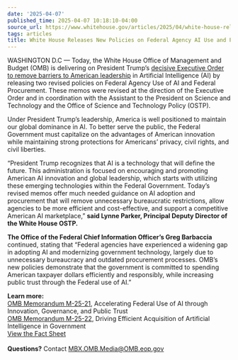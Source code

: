 ```yaml
---
date: '2025-04-07'
published_time: 2025-04-07 10:18:10-04:00
source_url: https://www.whitehouse.gov/articles/2025/04/white-house-releases-new-policies-on-federal-agency-ai-use-and-procurement/
tags: articles
title: White House Releases New Policies on Federal Agency AI Use and Procurement
---
```

 
WASHINGTON D.C — Today, the White House Office of Management and Budget
(OMB) is delivering on President Trump’s [decisive Executive Order to
remove barriers to American
leadership](https://webdevelopmentgroup.us20.list-manage.com/track/click?u=6821469cd180710d53bfc94d1&id=fe64a551d4&e=f395826b19)
in Artificial Intelligence (AI) by releasing two revised policies on
Federal Agency Use of AI and Federal Procurement. These memos were
revised at the direction of the Executive Order and in coordination with
the Assistant to the President on Science and Technology and the Office
of Science and Technology Policy (OSTP).    
  
Under President Trump’s leadership, America is well positioned to
maintain our global dominance in AI. To better serve the public, the
Federal Government must capitalize on the advantages of American
innovation while maintaining strong protections for Americans’ privacy,
civil rights, and civil liberties.  
  
“President Trump recognizes that AI is a technology that will define the
future. This administration is focused on encouraging and promoting
American AI innovation and global leadership, which starts with
utilizing these emerging technologies within the Federal Government.
Today’s revised memos offer much needed guidance on AI adoption and
procurement that will remove unnecessary bureaucratic restrictions,
allow agencies to be more efficient and cost-effective, and support a
competitive American AI marketplace,” **said Lynne Parker, Principal
Deputy Director of the White House OSTP.**  
  
**The Office of the Federal Chief Information Officer’s Greg Barbaccia**
continued, stating that “Federal agencies have experienced a widening
gap in adopting AI and modernizing government technology, largely due to
unnecessary bureaucracy and outdated procurement processes. OMB’s new
policies demonstrate that the government is committed to spending
American taxpayer dollars efficiently and responsibly, while increasing
public trust through the Federal use of AI.”  
  
**Learn more:**  
[OMB Memorandum
M-25-21](https://webdevelopmentgroup.us20.list-manage.com/track/click?u=6821469cd180710d53bfc94d1&id=70ff037017&e=f395826b19),
Accelerating Federal Use of AI through Innovation, Governance, and
Public Trust  
[OMB Memorandum
M-25-22](https://webdevelopmentgroup.us20.list-manage.com/track/click?u=6821469cd180710d53bfc94d1&id=5b4e4ea92b&e=f395826b19),
Driving Efficient Acquisition of Artificial Intelligence in Government  
[View the Fact
Sheet](https://webdevelopmentgroup.us20.list-manage.com/track/click?u=6821469cd180710d53bfc94d1&id=1e55957d03&e=f395826b19)
   
   
**Questions?** Contact <MBX.OMB.Media@OMB.eop.gov>
